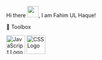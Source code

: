 Hi there <img src="https://raw.githubusercontent.com/MartinHeinz/MartinHeinz/master/wave.gif" width="30px">, I am Fahim UL Haque!

🧰 Toolbox

<img src="https://cdn.worldvectorlogo.com/logos/logo-javascript.svg" alt="JavaScript Logo" width="50" height="50"/> <img src="https://cdn.worldvectorlogo.com/logos/css3.svg" alt="CSS Logo" width="50" height="50"/>
